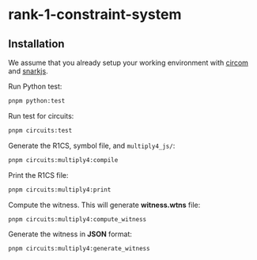 # rank-1-constraint-system

## Installation

We assume that you already setup your working environment with [circom](https://docs.circom.io/getting-started/installation/#installing-circom) and [snarkjs](https://github.com/iden3/snarkjs).

Run Python test:

```bash
pnpm python:test
```

Run test for circuits:

```bash
pnpm circuits:test
```

Generate the R1CS, symbol file, and `multiply4_js/`:

```bash
pnpm circuits:multiply4:compile
```

Print the R1CS file:

```bash
pnpm circuits:multiply4:print
```

Compute the witness. This will generate **witness.wtns** file:

```bash
pnpm circuits:multiply4:compute_witness
```

Generate the witness in **JSON** format:
```bash
pnpm circuits:multiply4:generate_witness
```